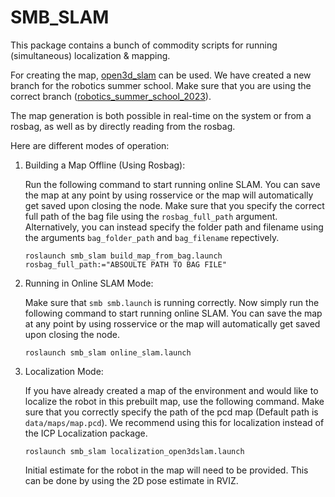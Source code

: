 # SMB_SLAM
This package contains a bunch of commodity scripts for running (simultaneous) localization & mapping.

For creating the map, [open3d_slam](https://github.com/leggedrobotics/open3d_slam) can be used. We have created a new branch for the robotics summer school. Make sure that you are using the correct branch ([robotics_summer_school_2023](https://github.com/leggedrobotics/open3d_slam/tree/robotics_summer_school_2023)).

The map generation is both possible in real-time on the system or from a rosbag, as well as by directly reading from the rosbag.

Here are different modes of operation:

1. Building a Map Offline (Using Rosbag):

     Run the following command to start running online SLAM. You can save the map at any point by using rosservice or the map will automatically get saved upon closing the node. Make sure that you specify the correct full path of the bag file using the `rosbag_full_path` argument. Alternatively, you can instead specify the folder path and filename using the arguments `bag_folder_path` and `bag_filename` repectively.
     
      ```
      roslaunch smb_slam build_map_from_bag.launch rosbag_full_path:="ABSOULTE PATH TO BAG FILE"
      ```

2. Running in Online SLAM Mode:

      Make sure that `smb smb.launch` is running correctly. Now simply run the following command to start running online SLAM. You can save the map at any point by using rosservice or the map will automatically get saved upon closing the node.
      
      ```
      roslaunch smb_slam online_slam.launch
      ```

3. Localization Mode:

      If you have already created a map of the environment and would like to localize the robot in this prebuilt map, use the following command. Make sure that you correctly specify the path of the pcd map (Default path is `data/maps/map.pcd`). We recommend using this for localization instead of the ICP Localization package. 
      ```
      roslaunch smb_slam localization_open3dslam.launch
      ```
     Initial estimate for the robot in the map will need to be provided. This can be done by using the 2D pose estimate in RVIZ.
